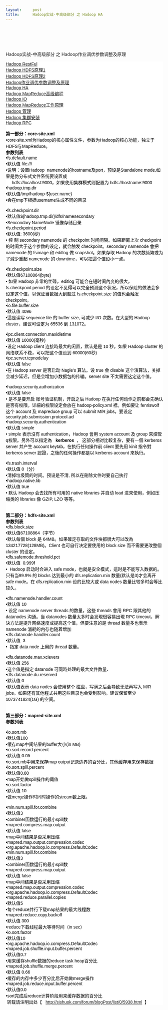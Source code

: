 ```yaml
---
layout:     post
title:      Hadoop实战-中高级部分 之 Hadoop HA
---
```

<div id="article_content" class="article_content clearfix csdn-tracking-statistics" data-pid="blog" data-mod="popu_307" data-dsm="post">
								            <link rel="stylesheet" href="https://csdnimg.cn/release/phoenix/template/css/ck_htmledit_views-f76675cdea.css">
						<div class="htmledit_views" id="content_views">
                <p> </p>
<p> </p>
<p><br>
Hadoop实战-中高级部分 之 Hadoop作业调优参数调整及原理</p>
<div style="color:#000000;font-family:Verdana, Arial, Helvetica, sans-serif;font-size:14px;font-style:normal;font-variant:normal;font-weight:normal;letter-spacing:normal;line-height:normal;text-indent:0px;background-color:#ffffff;">
<div>
<a href="http://sishuok.com/forum/blogPost/list/5833.html" rel="nofollow">Hadoop RestFul</a>
</div>
<div>
<a href="http://sishuok.com/forum/blogPost/list/5936.html" rel="nofollow">Hadoop HDFS原理1</a>
</div>
<div>
<a href="http://sishuok.com/forum/blogPost/list/5937.html" rel="nofollow">Hadoop HDFS原理2</a>
</div>
<div>
<a href="http://sishuok.com/forum/blogPost/list/5938.html" rel="nofollow">Hadoop作业调优参数调整及原理</a>
</div>
<div>
<a href="http://sishuok.com/forum/blogPost/list/5939.html" rel="nofollow">Hadoop HA</a>
</div>
<div>
<a href="http://sishuok.com/forum/blogPost/list/5961.html" rel="nofollow">Hadoop MapReduce高级编程</a>
</div>
<div>
<a href="http://sishuok.com/forum/blogPost/list/5963.html" rel="nofollow">Hadoop IO</a>
</div>
<div>
<a href="http://sishuok.com/forum/blogPost/list/5965.html" rel="nofollow">Hadoop MapReduce工作原理</a>
</div>
<div>
<a href="http://sishuok.com/forum/blogPost/list/5966.html" rel="nofollow">Hadoop 管理</a>
</div>
<div>
<a href="http://sishuok.com/forum/blogPost/list/5969.html" rel="nofollow">Hadoop 集群安装</a>
</div>
<div>
<a href="http://sishuok.com/forum/blogPost/list/5968.html" rel="nofollow">Hadoop RPC</a>
</div>
<div> </div>
</div>
<div style="color:#000000;font-family:Verdana, Arial, Helvetica, sans-serif;font-size:14px;font-style:normal;font-variant:normal;font-weight:normal;letter-spacing:normal;line-height:normal;text-indent:0px;background-color:#ffffff;">
<span class="bold" style="font-weight:bold;">第一部分：core-site.xml</span>
</div>
<div style="color:#000000;font-family:Verdana, Arial, Helvetica, sans-serif;font-size:14px;font-style:normal;font-variant:normal;font-weight:normal;letter-spacing:normal;line-height:normal;text-indent:0px;background-color:#ffffff;">
<div class="O">
<div>•core-site.xml为Hadoop的核心属性文件，参数为Hadoop的核心功能，独立于HDFS与MapReduce。</div>
<div>
<div class="O">
<span class="bold" style="font-weight:bold;">参数列表</span>
</div>
<div>
<div class="O">•fs.default.name</div>
<div class="O1">•默认值 file:///</div>
<div class="O1">•说明：设置Hadoop  namenode的hostname及port，预设是Standalone mode,如果是伪分布式文件系统要设置成</div>
<div class="O">     hdfs://localhost:9000，如果使用集群模式则配置为 hdfs://hostname:9000</div>
<div class="O">
<div class="O">•hadoop.tmp.dir</div>
<div class="O1">•默认值/tmp/hadoop-${user.name}</div>
<div class="O1">•会在tmp下根据username生成不同的目录</div>
<div class="O"> 
<div>
<div class="O">•fs.checkpoint.dir</div>
<div class="O1">•默认值${hadoop.tmp.dir}/dfs/namesecondary</div>
<div class="O1">•Sencondary NameNode 镜像存储目录</div>
<div class="O">•fs.checkpoint.period</div>
<div class="O1">•默认值: 3600(秒)</div>
<div class="O1">• 控 制 secondary namenode 的 checkpoint 时间间隔。如果距离上次 
checkpoint 的时间大于这个参数的设定，就会触发 checkpoint。secondary namenode 會把 namenode 的
 fsimage 和 editlog 做 snapshot。如果存取 Hadoop 的次数频繁或为了減少重起 namenode 的 
downtime，可以把這个值设小一点。</div>
<div class="O1"> 
<div>
<div class="O">•fs.checkpoint.size</div>
<div class="O1">•默认值67108864(byte)</div>
<div class="O1">• 如果 Hadoop 非常的忙碌，editlog 
可能会在短时间內变的很大，fs.checkpoint.period 
的设定不见得可以完全预测这个状况，所以保险的做法会多设定这个值，以保证当数据大到超过 fs.checkpoint.size 的值也会触发 
checkpoint。</div>
<div class="O">•io.file.buffer.size</div>
<div class="O1">•默认值 4096</div>
<div class="O1">•這是读写 sequence file 的 buffer size, 可减少 I/O 次数。在大型的 Hadoop cluster，建议可设定为 65536 到 131072。</div>
<div class="O"> 
<div>
<div class="O">•ipc.client.connection.maxidletime</div>
<div class="O1">•默认值 10000(毫秒)</div>
<div class="O1">•设定 Hadoop client 连接時最大的闲置，默认是是 10 秒。如果 Hadoop cluster 的网络联系不稳，可以把这个值设到 60000(60秒)</div>
<div class="O">•ipc.server.tcpnodelay</div>
<div class="O1">•默认值 false</div>
<div class="O1">•在 Hadoop server 是否启动 Nagle’s 算法。设 true 会 disable 这个演算法，关掉会减少延迟，但是会增加小数据包的传输。server site 不太需要这定这个值。</div>
<div class="O"> 
<div>
<div class="O">•hadoop.security.authorization</div>
<div class="O1">•默认值 false</div>
<div class="O1">• 是不是要开启 账号验证机制，开启之后 Hadoop 
在执行任何动作之前都会先确认是否有权限。详細的权限设定会放在 hadoop-policy.xml 裡。例如要让 fenriswolf 这个 
account 及 mapreduce group 可以 submit M/R 
jobs，要设定security.job.submission.protocol.acl</div>
<div class="O">•hadoop.security.authentication</div>
<div class="O1">•默认值 simple</div>
<div class="O1">• simple 表示沒有 authentication，Hadoop 會用 system account 及 group 來控管q权限。另外可以指定為   <strong>kerberos</strong>
 ，
 这部分相对比較复杂，要有一個 kerberos server 并产生 account keytab，在执行任何操作前 client 要先用 
kinit 指令對 kerberos server 認證，之後的任何操作都是以 kerberos account 來執行。</div>
<div class="O"> 
<div>
<div class="O">•fs.trash.interval</div>
<div class="O1">•默认值 0（分）</div>
<div class="O1">•清掉垃圾筒的时间。预设是不清, 所以在刪除文件时要自己执行</div>
<div class="O">•hadoop.native.lib</div>
<div class="O1">•默认值 true</div>
<div class="O1">• 默认 Hadoop 会去找所有可用的 native libraries 并自动 load 进來使用，例如压缩类的 libraries 像 GZIP, LZO 等等。
<div class="O">
<div> </div>
<div> </div>
<div>
<span class="bold" style="font-weight:bold;">第二部分：hdfs-site.xml</span>
</div>
<div>
<div class="O">
<span class="bold" style="font-weight:bold;">参数列表</span>
</div>
<div>
<div class="O">•dfs.block.size</div>
<div class="O1">•默认值67108864（字节）</div>
<div class="O1">•默认每個 block 是 64MB。如果確定存取的文件块都很大可以改為 134217728(128MB)。Client 也可自行决定要使用的 block size 而不需要更改整個 cluster 的设定。</div>
<div class="O">•dfs.safemode.threshold.pct</div>
<div class="O1">•默认值  0.999f</div>
<div class="O1">•  Hadoop 启动时会进入 safe mode，也就是安全模式，這时是不能写入数据的。只有当99.9% 的
 blocks 达到最小的 dfs.replication.min 数量(默认是3)才会离开safe mode。在 
dfs.replication.min 设的比较大或 data nodes 数量比较多时会等比较久。</div>
<div class="O"> 
<div>
<div class="O">•dfs.namenode.handler.count</div>
<div class="O1">•默认值 10</div>
<div class="O1">• 设定 namenode server threads 的数量，这些 threads 會用 RPC 跟其他的 
datanodes 沟通。当 datanodes 数量太多时会发現很容易出現 RPC 
timeout，解決方法是提升网络速度或提高这个值，但要注意的是 thread 数量多也表示 namenode 消耗的内存也随着增加</div>
<div class="O">•dfs.datanode.handler.count</div>
<div class="O1">•默认值  3</div>
<div class="O1">•  指定 data node 上用的 thread 数量。</div>
<div class="O"> 
<div>
<div class="O">•dfs.datanode.max.xcievers</div>
<div class="O1">•默认值 256</div>
<div class="O1">•这个值是指定 datanode 可同時处理的最大文件数量、</div>
<div class="O">•dfs.datanode.du.reserved</div>
<div class="O1">•默认值 0</div>
<div class="O1">•默认值表示 data nodes 会使用整个 磁盘，写满之后会导致无法再写入 M/R jobs。如果还有其他程式共用这些目录也会受到影响。建议保留至少 1073741824(1G) 的空间。
<div class="O">
<div> </div>
<div> </div>
<div>
<span class="bold" style="font-weight:bold;">第三部分：mapred-site.xml</span>
</div>
<div>
<div class="O">
<span class="bold" style="font-weight:bold;">参数列表</span>
</div>
 
<div>
<div class="O">•io.sort.mb</div>
<div class="O1">•默认值100</div>
<div class="O1">•缓存map中间结果的buffer大小(in MB)</div>
<div class="O">•io.sort.record.percent</div>
<div class="O1">•默认值 0.05</div>
<div class="O1">•io.sort.mb中用来保存map output记录边界的百分比，其他缓存用来保存数据</div>
<div class="O">
<div class="O">•io.sort.spill.percent</div>
<div class="O1">•默认值0.80</div>
<div class="O1">•map开始做spill操作的阈值</div>
<div class="O">•io.sort.factor</div>
<div class="O1">•默认值 10</div>
<div class="O1">•做merge操作时同时操作的stream数上限。</div>
<div class="O"> 
<div>
<div class="O">•min.num.spill.for.combine</div>
<div class="O1">•默认值3</div>
<div class="O1">•combiner函数运行的最小spill数</div>
<div class="O">•mapred.compress.map.output</div>
<div class="O1">•默认值 false</div>
<div class="O1">•map中间结果是否采用压缩</div>
<div class="O">•mapred.map.output.compression.codec</div>
<div class="O1">•org.apache.hadoop.io.compress.DefaultCodec</div>
<div class="O1">
<div class="O">•min.num.spill.for.combine</div>
<div class="O1">•默认值3</div>
<div class="O1">•combiner函数运行的最小spill数</div>
<div class="O">•mapred.compress.map.output</div>
<div class="O1">•默认值 false</div>
<div class="O1">•map中间结果是否采用压缩</div>
<div class="O">•mapred.map.output.compression.codec</div>
<div class="O1">•org.apache.hadoop.io.compress.DefaultCodec</div>
<div class="O1">
<div class="O">•mapred.reduce.parallel.copies</div>
<div class="O1">•默认值5</div>
<div class="O1">•每个reduce并行下载map结果的最大线程数</div>
<div class="O">•mapred.reduce.copy.backoff</div>
<div class="O1">•默认值 300</div>
<div class="O1">•reduce下载线程最大等待时间（in sec）</div>
<div class="O">•io.sort.factor</div>
<div class="O1">•默认值10</div>
<div class="O1">•org.apache.hadoop.io.compress.DefaultCodec</div>
<div class="O1">
<div class="O">•mapred.job.shuffle.input.buffer.percent</div>
<div class="O1">•默认值0.7</div>
<div class="O1">•用来缓存shuffle数据的reduce task heap百分比</div>
<div class="O">•mapred.job.shuffle.merge.percent</div>
<div class="O1">•默认值 0.66</div>
<div class="O1">•缓存的内存中多少百分比后开始做merge操作</div>
<div class="O">•mapred.job.reduce.input.buffer.percent</div>
<div class="O1">•默认值0.0</div>
<div class="O1">•sort完成后reduce计算阶段用来缓存数据的百分比</div>
<div class="O"> 转载请注明出处【   <a href="http://sishuok.com/forum/blogPost/list/0/5938.html" rel="nofollow">http://sishuok.com/forum/blogPost/list/0/5938.html</a>
 】</div>
</div>
</div>
</div>
</div>
</div>
</div>
</div>
</div>
</div>
</div>
</div>
</div>
</div>
</div>
</div>
</div>
</div>
</div>
</div>
</div>
</div>
</div>
</div>
</div>
</div>
</div>
</div>
</div>
</div>
</div>
</div>
</div>
</div>
<p> </p>            </div>
                </div>